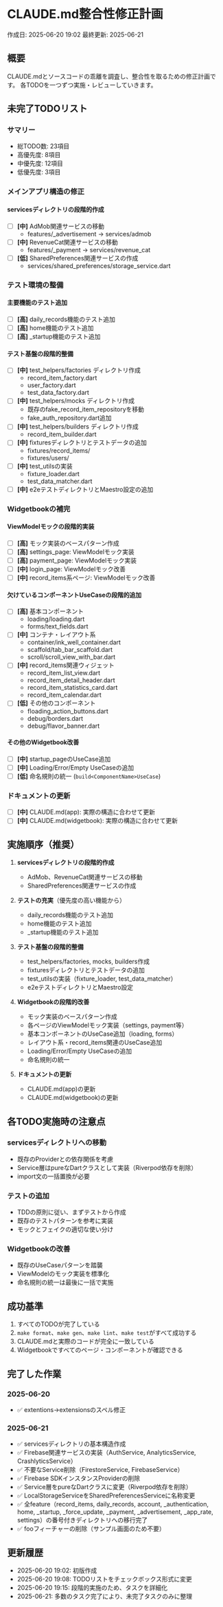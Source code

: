 # CLAUDE.md整合性修正計画

作成日: 2025-06-20 19:02
最終更新: 2025-06-21

## 概要

CLAUDE.mdとソースコードの乖離を調査し、整合性を取るための修正計画です。
各TODOを一つずつ実施・レビューしていきます。

## 未完了TODOリスト

### サマリー

- 総TODO数: 23項目
- 高優先度: 8項目
- 中優先度: 12項目
- 低優先度: 3項目

### メインアプリ構造の修正

#### servicesディレクトリの段階的作成

- [ ] **[中]** AdMob関連サービスの移動
  - features/_advertisement → services/admob
- [ ] **[中]** RevenueCat関連サービスの移動
  - features/_payment → services/revenue_cat
- [ ] **[低]** SharedPreferences関連サービスの作成
  - services/shared_preferences/storage_service.dart

### テスト環境の整備

#### 主要機能のテスト追加

- [ ] **[高]** daily_records機能のテスト追加
- [ ] **[高]** home機能のテスト追加
- [ ] **[高]** _startup機能のテスト追加

#### テスト基盤の段階的整備

- [ ] **[中]** test_helpers/factories ディレクトリ作成
  - record_item_factory.dart
  - user_factory.dart
  - test_data_factory.dart
- [ ] **[中]** test_helpers/mocks ディレクトリ作成
  - 既存のfake_record_item_repositoryを移動
  - fake_auth_repository.dart追加
- [ ] **[中]** test_helpers/builders ディレクトリ作成
  - record_item_builder.dart
- [ ] **[中]** fixturesディレクトリとテストデータの追加
  - fixtures/record_items/
  - fixtures/users/
- [ ] **[中]** test_utilsの実装
  - fixture_loader.dart
  - test_data_matcher.dart
- [ ] **[中]** e2eテストディレクトリとMaestro設定の追加

### Widgetbookの補完

#### ViewModelモックの段階的実装

- [ ] **[高]** モック実装のベースパターン作成
- [ ] **[高]** settings_page: ViewModelモック実装
- [ ] **[高]** payment_page: ViewModelモック実装
- [ ] **[中]** login_page: ViewModelモック改善
- [ ] **[中]** record_items系ページ: ViewModelモック改善

#### 欠けているコンポーネントUseCaseの段階的追加

- [ ] **[高]** 基本コンポーネント
  - loading/loading.dart
  - forms/text_fields.dart
- [ ] **[中]** コンテナ・レイアウト系
  - container/ink_well_container.dart
  - scaffold/tab_bar_scaffold.dart
  - scroll/scroll_view_with_bar.dart
- [ ] **[中]** record_items関連ウィジェット
  - record_item_list_view.dart
  - record_item_detail_header.dart
  - record_item_statistics_card.dart
  - record_item_calendar.dart
- [ ] **[低]** その他のコンポーネント
  - floading_action_buttons.dart
  - debug/borders.dart
  - debug/flavor_banner.dart

#### その他のWidgetbook改善

- [ ] **[中]** startup_pageのUseCase追加
- [ ] **[中]** Loading/Error/Empty UseCaseの追加
- [ ] **[低]** 命名規則の統一 (`build<ComponentName>UseCase`)

### ドキュメントの更新

- [ ] **[中]** CLAUDE.md(app): 実際の構造に合わせて更新
- [ ] **[中]** CLAUDE.md(widgetbook): 実際の構造に合わせて更新

## 実施順序（推奨）

1. **servicesディレクトリの段階的作成**
   - AdMob、RevenueCat関連サービスの移動
   - SharedPreferences関連サービスの作成

2. **テストの充実**（優先度の高い機能から）
   - daily_records機能のテスト追加
   - home機能のテスト追加
   - _startup機能のテスト追加

3. **テスト基盤の段階的整備**
   - test_helpers/factories, mocks, builders作成
   - fixturesディレクトリとテストデータの追加
   - test_utilsの実装（fixture_loader, test_data_matcher）
   - e2eテストディレクトリとMaestro設定

4. **Widgetbookの段階的改善**
   - モック実装のベースパターン作成
   - 各ページのViewModelモック実装（settings, payment等）
   - 基本コンポーネントのUseCase追加（loading, forms）
   - レイアウト系・record_items関連のUseCase追加
   - Loading/Error/Empty UseCaseの追加
   - 命名規則の統一

5. **ドキュメントの更新**
   - CLAUDE.md(app)の更新
   - CLAUDE.md(widgetbook)の更新

## 各TODO実施時の注意点

### servicesディレクトリへの移動

- 既存のProviderとの依存関係を考慮
- Service層はpureなDartクラスとして実装（Riverpod依存を削除）
- import文の一括置換が必要

### テストの追加

- TDDの原則に従い、まずテストから作成
- 既存のテストパターンを参考に実装
- モックとフェイクの適切な使い分け

### Widgetbookの改善

- 既存のUseCaseパターンを踏襲
- ViewModelのモック実装を標準化
- 命名規則の統一は最後に一括で実施

## 成功基準

1. すべてのTODOが完了している
2. `make format`、`make gen`、`make lint`、`make test`がすべて成功する
3. CLAUDE.mdと実際のコードが完全に一致している
4. Widgetbookですべてのページ・コンポーネントが確認できる

## 完了した作業

### 2025-06-20
- ✅ extentions→extensionsのスペル修正

### 2025-06-21
- ✅ servicesディレクトリの基本構造作成
- ✅ Firebase関連サービスの実装（AuthService, AnalyticsService, CrashlyticsService）
- ✅ 不要なService削除（FirestoreService, FirebaseService）
- ✅ Firebase SDKインスタンスProviderの削除
- ✅ Service層をpureなDartクラスに変更（Riverpod依存を削除）
- ✅ LocalStorageServiceをSharedPreferencesServiceに名称変更
- ✅ 全feature（record_items, daily_records, account, _authentication, home, _startup, _force_update, _payment, _advertisement, _app_rate, settings）の番号付きディレクトリへの移行完了
- ✅ fooフィーチャーの削除（サンプル画面のため不要）

## 更新履歴

- 2025-06-20 19:02: 初版作成
- 2025-06-20 19:08: TODOリストをチェックボックス形式に変更
- 2025-06-20 19:15: 段階的実施のため、タスクを詳細化
- 2025-06-21: 多数のタスク完了により、未完了タスクのみに整理